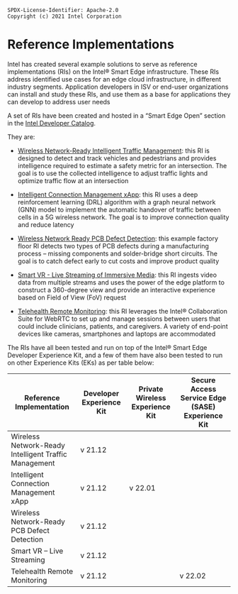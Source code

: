 ```text
SPDX-License-Identifier: Apache-2.0
Copyright (c) 2021 Intel Corporation
```

# Reference Implementations
Intel has created several example solutions to serve as reference implementations (RIs) on the Intel® Smart Edge infrastructure. These RIs address identified use cases for an edge cloud infrastructure, in different industry segments. Application developers in ISV or end-user organizations can install and study these RIs, and use them as a base for applications they can develop to address user needs

A set of RIs have been created and hosted in a “Smart Edge Open” section in the [Intel Developer Catalog](https://www.intel.com/content/www/us/en/developer/tools/software-catalog/overview.html?s=Newest&q=%22smart%20edge%20open%22).

They are:
- [Wireless Network-Ready Intelligent Traffic Management](https://www.intel.com/content/www/us/en/developer/articles/reference-implementation/wireless-network-ready-intelligent-traffic-management.html): this RI is designed to detect and track vehicles and pedestrians and provides intelligence required to estimate a safety metric for an intersection. The goal is to use the collected intelligence to adjust traffic lights and optimize traffic flow at an intersection

- [Intelligent Connection Management xApp](https://www.intel.com/content/www/us/en/developer/articles/reference-implementation/intelligent-connection-management.html): this RI uses a deep reinforcement learning (DRL) algorithm with a graph neural network (GNN) model to implement the automatic handover of traffic between cells in a 5G wireless network. The goal is to improve connection quality and reduce latency

- [Wireless Network Ready PCB Defect Detection](https://www.intel.com/content/www/us/en/developer/articles/reference-implementation/wireless-network-ready-pcb-defect-detection.html): this example factory floor RI detects two types of PCB defects during a manufacturing process – missing components and solder-bridge short circuits. The goal is to catch defect early to cut costs and improve product quality

- [Smart VR - Live Streaming of Immersive Media](https://www.intel.com/content/www/us/en/developer/articles/reference-implementation/smart-vr-live-streaming-of-immersive-media.html): this RI ingests video data from multiple streams and uses the power of the edge platform to construct a 360-degree view and provide an interactive experience based on Field of View (FoV) request

- [Telehealth Remote Monitoring](https://www.intel.com/content/www/us/en/developer/articles/reference-implementation/telehealth-remote-monitoring.html): this RI leverages the Intel® Collaboration Suite for WebRTC to set up and manage sessions between users that could include clinicians, patients, and caregivers. A variety of end-point devices like cameras, smartphones and laptops are accommodated

The RIs have all been tested and run on top of the Intel&reg; Smart Edge Developer Experience Kit, and a few of them have also been tested to run on other Experience Kits (EKs) as per table below:

<div class="responsiveTable">
<table class="docTable">
    <thead>
        <tr>
            <th>Reference Implementation</th>
            <th>Developer Experience Kit</th>
            <th>Private Wireless Experience Kit</th>
            <th>Secure Access Service Edge (SASE) Experience Kit</th>
        </tr>
    </thead>
    <tbody>
        <tr>
            <td>Wireless Network-Ready Intelligent Traffic Management</td>
            <td>v 21.12</td>
            <td></td>
            <td></td>
        </tr>
        <tr>
            <td>Intelligent Connection Management xApp</td>
            <td>v 21.12</td>
            <td>v 22.01</td>
            <td></td>
        </tr>
        <tr>
            <td>Wireless Network-Ready PCB Defect Detection</td>
            <td>v 21.12</td>
            <td></td>
            <td></td>
        </tr>
        <tr>
            <td>Smart VR – Live Streaming</td>
            <td>v 21.12</td>
            <td></td>
            <td></td>
        </tr>
        <tr>
            <td>Telehealth Remote Monitoring</td>
            <td>v 21.12</td>
            <td></td>
            <td>v 22.02</td>
        </tr>
    </tbody>
</table>
</div>